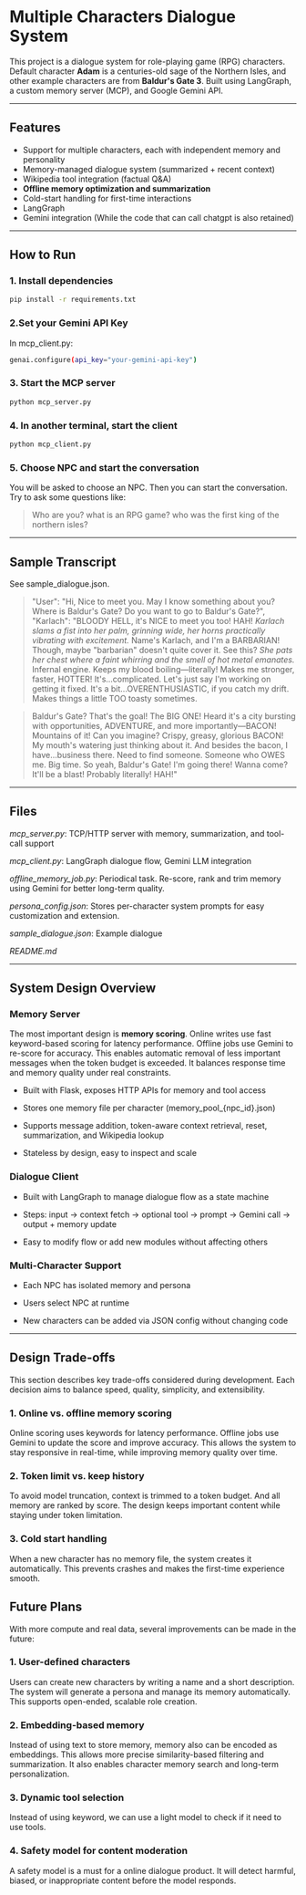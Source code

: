 # Multiple Characters Dialogue System

This project is a dialogue system for role-playing game (RPG) characters. Default character **Adam** is a centuries-old sage of the Northern Isles, and other example characters are from **Baldur's Gate 3**. 
Built using LangGraph, a custom memory server (MCP), and Google Gemini API.

---

##  Features

-  Support for multiple characters, each with independent memory and personality 
-  Memory-managed dialogue system (summarized + recent context)
-  Wikipedia tool integration (factual Q&A)
-  **Offline memory optimization and summarization**
-  Cold-start handling for first-time interactions
-  LangGraph 
-  Gemini integration (While the code that can call chatgpt is also retained)

---

##  How to Run

### 1. Install dependencies

```bash
pip install -r requirements.txt
```

### 2.Set your Gemini API Key

In mcp_client.py:

```bash
genai.configure(api_key="your-gemini-api-key")
```

### 3. Start the MCP server

```bash
python mcp_server.py
```

### 4. In another terminal, start the client

```bash
python mcp_client.py
```

### 5. Choose NPC and start the conversation

You will be asked to choose an NPC.
Then you can start the conversation.
Try to ask some questions like:



> Who are you?
> what is an RPG game?
> who was the first king of the northern isles?

---

## Sample Transcript

See sample_dialogue.json.

> "User": "Hi, Nice to meet you. May I know something about you? Where is Baldur's Gate? Do you want to go to Baldur's Gate?",
> "Karlach": "BLOODY HELL, it's NICE to meet you too!  HAH!  *Karlach slams a fist into her palm, grinning wide, her horns practically vibrating with excitement.*  Name's Karlach, and I'm a BARBARIAN!  Though, maybe "barbarian" doesn't quite cover it.  See this? *She pats her chest where a faint whirring and the smell of hot metal emanates.*  Infernal engine. Keeps my blood boiling—literally! Makes me stronger, faster, HOTTER!  It's...complicated.  Let's just say I'm working on getting it fixed.  It's a bit...OVERENTHUSIASTIC, if you catch my drift.  Makes things a little TOO toasty sometimes.

> Baldur's Gate?  That's the goal!  The BIG ONE!  Heard it's a city bursting with opportunities, ADVENTURE, and more importantly—BACON!  Mountains of it!  Can you imagine?  Crispy, greasy, glorious BACON!  My mouth's watering just thinking about it.  And besides the bacon, I have...business there.  Need to find someone.  Someone who OWES me. Big time.  So yeah, Baldur's Gate!  I'm going there!  Wanna come?  It'll be a blast! Probably literally!  HAH!"



---

## Files

*mcp_server.py*: TCP/HTTP server with memory, summarization, and tool-call support

*mcp_client.py*: LangGraph dialogue flow, Gemini LLM integration

*offline_memory_job.py*: Periodical task. Re-score, rank and trim memory using Gemini for better long-term quality.

*persona_config.json*: Stores per-character system prompts for easy customization and extension.

*sample_dialogue.json*: Example dialogue

*README.md*

---

## System Design Overview

### Memory Server

The most important design is **memory scoring**.
Online writes use fast keyword-based scoring for latency performance.
Offline jobs use Gemini to re-score for accuracy.
This enables automatic removal of less important messages when the token budget is exceeded.
It balances response time and memory quality under real constraints.


- Built with Flask, exposes HTTP APIs for memory and tool access

- Stores one memory file per character (memory_pool_{npc_id}.json)

- Supports message addition, token-aware context retrieval, reset, summarization, and Wikipedia lookup

- Stateless by design, easy to inspect and scale

### Dialogue Client

- Built with LangGraph to manage dialogue flow as a state machine

- Steps: input → context fetch → optional tool → prompt → Gemini call → output + memory update

- Easy to modify flow or add new modules without affecting others

### Multi-Character Support

- Each NPC has isolated memory and persona

- Users select NPC at runtime

- New characters can be added via JSON config without changing code

---

## Design Trade-offs

This section describes key trade-offs considered during development.
Each decision aims to balance speed, quality, simplicity, and extensibility.

### 1. Online vs. offline memory scoring
Online scoring uses keywords for latency performance.
Offline jobs use Gemini to update the score and improve accuracy.
This allows the system to stay responsive in real-time, while improving memory quality over time.

### 2. Token limit vs. keep history
To avoid model truncation, context is trimmed to a token budget. And all memory are ranked by score.
The design keeps important content while staying under token limitation.

### 3. Cold start handling
When a new character has no memory file, the system creates it automatically.
This prevents crashes and makes the first-time experience smooth.

## Future Plans
With more compute and real data, several improvements can be made in the future:

### 1. User-defined characters
Users can create new characters by writing a name and a short description.
The system will generate a persona and manage its memory automatically.
This supports open-ended, scalable role creation.

### 2. Embedding-based memory
Instead of using text to store memory, memory also can be encoded as embeddings.
This allows more precise similarity-based filtering and summarization.
It also enables character memory search and long-term personalization.

### 3. Dynamic tool selection
Instead of using keyword, we can use a light model to check if it need to use tools.

### 4. Safety model for content moderation
A safety model is a must for a online dialogue product. It will detect harmful, biased, or inappropriate content before the model responds.
